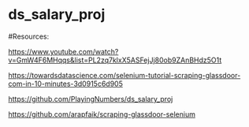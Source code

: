 # ds_salary_proj
#Resources:

https://www.youtube.com/watch?v=GmW4F6MHqqs&list=PL2zq7klxX5ASFejJj80ob9ZAnBHdz5O1t

https://towardsdatascience.com/selenium-tutorial-scraping-glassdoor-com-in-10-minutes-3d0915c6d905

https://github.com/PlayingNumbers/ds_salary_proj

https://github.com/arapfaik/scraping-glassdoor-selenium
